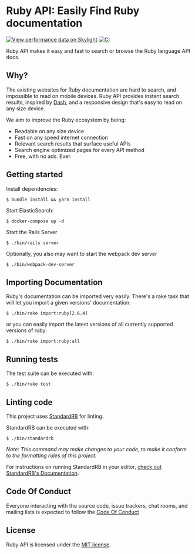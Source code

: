 # Ruby API: Easily Find Ruby documentation 

[![View performance data on Skylight](https://badges.skylight.io/status/k1noEyWLdXuJ.svg)](https://oss.skylight.io/app/applications/k1noEyWLdXuJ) 
[![CI](https://github.com/rubyapi/rubyapi/workflows/CI/badge.svg?branch=master)](https://github.com/rubyapi/rubyapi/actions?query=workflow%3ACI+branch%3Amaster)

Ruby API makes it easy and fast to search or browse the Ruby language API docs.

## Why?

The existing websites for Ruby documentation are hard to search, and impossible to read on mobile devices. Ruby API provides instant search results, inspired by [Dash](http://kapeli.com/dash), and a responsive design that's easy to read on any size device.

We aim to improve the Ruby ecosystem by being:

  * Readable on any size device
  * Fast on any speed internet connection
  * Relevant search results that surface useful APIs
  * Search engine optimized pages for every API method
  * Free, with no ads. Ever.

## Getting started

Install dependencies:

    $ bundle install && yarn install

Start ElasticSearch:

    $ docker-compose up -d

Start the Rails Server

    $ ./bin/rails server

Optionally, you also may want to start the webpack dev server

    $ ./bin/webpack-dev-server

## Importing Documentation

Ruby's documentation can be imported very easily. There's a rake task that will let you import a given versions' documentation:

    $ ./bin/rake import:ruby[2.6.4]

or you can easily import the latest versions of all currently supported versions of ruby:

    $ ./bin/rake import:ruby:all

## Running tests

The test suite can be executed with:

    $ ./bin/rake test

## Linting code

This project uses [StandardRB](https://github.com/testdouble/standard) for linting.

StandardRB can be executed with:

    $ ./bin/standardrb

_Note: This command may make changes to your code, to make it conform to the formatting rules of
this project._

For instructions on running StandardRB in your editor, [check out StandardRB's Documentation](https://github.com/testdouble/standard#how-do-i-run-standard-in-my-editor).

## Code Of Conduct

Everyone interacting with the source code, issue trackers, chat rooms, and mailing lists is expected to follow the [Code Of Conduct](https://github.com/rubyapi/rubyapi/blob/master/CODE_OF_CONDUCT.md)

## License

Ruby API is licensed under the [MIT license](https://github.com/rubyapi/rubyapi/blob/master/LICENSE.md).
